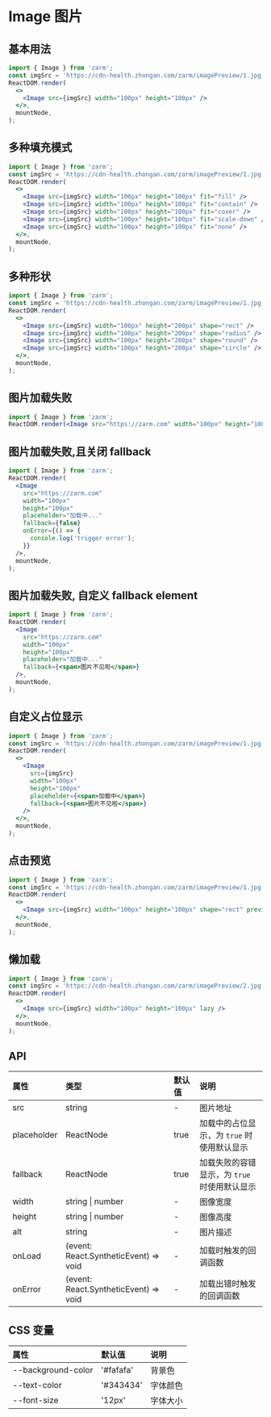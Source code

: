 # Image 图片

## 基本用法

```jsx
import { Image } from 'zarm';
const imgSrc = 'https://cdn-health.zhongan.com/zarm/imagePreview/1.jpg';
ReactDOM.render(
  <>
    <Image src={imgSrc} width="100px" height="100px" />
  </>,
  mountNode,
);
```

## 多种填充模式

```jsx
import { Image } from 'zarm';
const imgSrc = 'https://cdn-health.zhongan.com/zarm/imagePreview/1.jpg';
ReactDOM.render(
  <>
    <Image src={imgSrc} width="100px" height="100px" fit="fill" />
    <Image src={imgSrc} width="100px" height="100px" fit="contain" />
    <Image src={imgSrc} width="100px" height="100px" fit="cover" />
    <Image src={imgSrc} width="100px" height="100px" fit="scale-down" />
    <Image src={imgSrc} width="100px" height="100px" fit="none" />
  </>,
  mountNode,
);
```

## 多种形状

```jsx
import { Image } from 'zarm';
const imgSrc = 'https://cdn-health.zhongan.com/zarm/imagePreview/1.jpg';
ReactDOM.render(
  <>
    <Image src={imgSrc} width="100px" height="200px" shape="rect" />
    <Image src={imgSrc} width="100px" height="200px" shape="radius" />
    <Image src={imgSrc} width="100px" height="200px" shape="round" />
    <Image src={imgSrc} width="100px" height="200px" shape="circle" />
  </>,
  mountNode,
);
```

## 图片加载失败

```jsx
import { Image } from 'zarm';
ReactDOM.render(<Image src="https://zarm.com" width="100px" height="100px" />, mountNode);
```

## 图片加载失败,且关闭 fallback

```jsx
import { Image } from 'zarm';
ReactDOM.render(
  <Image
    src="https://zarm.com"
    width="100px"
    height="100px"
    placeholder="加载中..."
    fallback={false}
    onError={() => {
      console.log('trigger error');
    }}
  />,
  mountNode,
);
```

## 图片加载失败, 自定义 fallback element

```jsx
import { Image } from 'zarm';
ReactDOM.render(
  <Image
    src="https://zarm.com"
    width="100px"
    height="100px"
    placeholder="加载中..."
    fallback={<span>图片不见啦</span>}
  />,
  mountNode,
);
```

## 自定义占位显示

```jsx
import { Image } from 'zarm';
const imgSrc = 'https://cdn-health.zhongan.com/zarm/imagePreview/1.jpg';
ReactDOM.render(
  <>
    <Image
      src={imgSrc}
      width="100px"
      height="100px"
      placeholder={<span>加载中</span>}
      fallback={<span>图片不见啦</span>}
    />
  </>,
  mountNode,
);
```

## 点击预览

```jsx
import { Image } from 'zarm';
const imgSrc = 'https://cdn-health.zhongan.com/zarm/imagePreview/1.jpg';
ReactDOM.render(
  <>
    <Image src={imgSrc} width="100px" height="100px" shape="rect" preview />
  </>,
  mountNode,
);
```

## 懒加载

```jsx
import { Image } from 'zarm';
const imgSrc = 'https://cdn-health.zhongan.com/zarm/imagePreview/2.jpg';
ReactDOM.render(
  <>
    <Image src={imgSrc} width="100px" height="100px" lazy />
  </>,
  mountNode,
);
```

## API

| 属性        | 类型                                                    | 默认值 | 说明                                         |
| :---------- | :------------------------------------------------------ | :----- | :------------------------------------------- |
| src         | string                                                  | -      | 图片地址                                     |
| placeholder | ReactNode                                               | true   | 加载中的占位显示，为 `true` 时使用默认显示   |
| fallback    | ReactNode                                               | true   | 加载失败的容错显示，为 `true` 时使用默认显示 |
| width       | string \| number                                        | -      | 图像宽度                                     |
| height      | string \| number                                        | -      | 图像高度                                     |
| alt         | string                                                  | -      | 图片描述                                     |
| onLoad      | (event: React.SyntheticEvent<HTMLImageElement>) => void | -      | 加载时触发的回调函数                         |
| onError     | (event: React.SyntheticEvent<HTMLImageElement>) => void | -      | 加载出错时触发的回调函数                     |

## CSS 变量

| 属性               | 默认值    | 说明     |
| :----------------- | :-------- | :------- |
| --background-color | '#fafafa' | 背景色   |
| --text-color       | '#343434' | 字体颜色 |
| --font-size        | '12px'    | 字体大小 |
